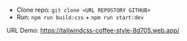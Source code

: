 + Clone repo: `git clone <URL REPOSTORY GITHUB>`
+ Run: `npm run build:css` + `npm run start:dev`

URL Demo: https://tailwindcss-coffee-style-8d705.web.app/
